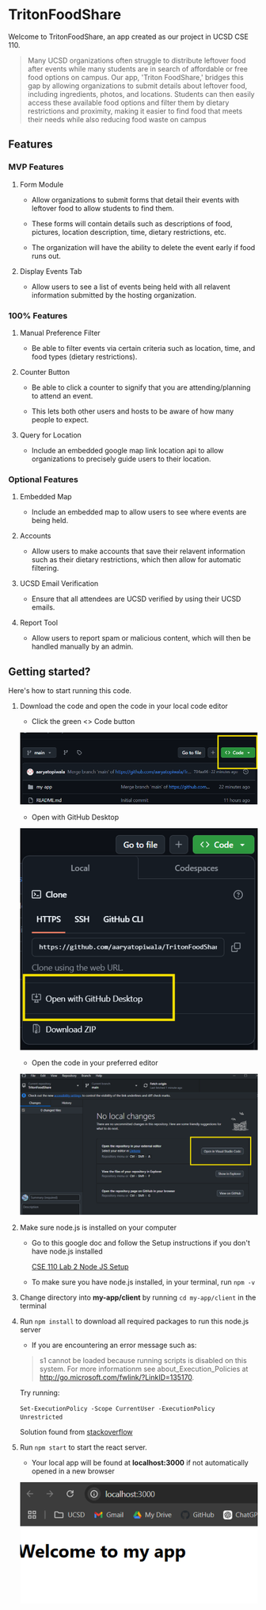 # TritonFoodShare

Welcome to TritonFoodShare, an app created as our project in UCSD CSE 110. 

> Many UCSD organizations often struggle to distribute leftover food after events while many students are in search of affordable or free food options on campus. Our app, 'Triton FoodShare,' bridges this gap by allowing organizations to submit details about leftover food, including ingredients, photos, and locations. Students can then easily access these available food options and filter them by dietary restrictions and proximity, making it easier to find food that meets their needs while also reducing food waste on campus

## Features

### MVP Features

1. Form Module

    - Allow organizations to submit forms that detail their events with leftover food to allow students to find them. 
    
    - These forms will contain details such as descriptions of food, pictures, location description, time, dietary restrictions, etc. 
    
    - The organization will have the ability to delete the event early if food runs out.

2. Display Events Tab

    - Allow users to see a list of events being held with all relavent information submitted by the hosting organization.

### 100% Features

1. Manual Preference Filter

    - Be able to filter events via certain criteria such as location, time, and food types (dietary restrictions).

2. Counter Button

    - Be able to click a counter to signify that you are attending/planning to attend an event.

    - This lets both other users and hosts to be aware of how many people to expect.

3. Query for Location

    - Include an embedded google map link location api to allow organizations to precisely guide users to their location.

### Optional Features

1. Embedded Map

    - Include an embedded map to allow users to see where events are being held.

2. Accounts

    - Allow users to make accounts that save their relavent information such as their dietary restrictions, which then allow for automatic filtering.

3. UCSD Email Verification

    - Ensure that all attendees are UCSD verified by using their UCSD emails.

4. Report Tool

    - Allow users to report spam or malicious content, which will then be handled manually by an admin.


## Getting started?

Here's how to start running this code.

1. Download the code and open the code in your local code editor

    - Click the green <> Code button

    ![Click Code button](README-assets/image1.png)

    - Open with GitHub Desktop

    ![Open with GitHub Desktop](README-assets/image2.png)

    - Open the code in your preferred editor

    ![Open editor](README-assets/image3.png)

2. Make sure node.js is installed on your computer

    - Go to this google doc and follow the Setup instructions if you don't have node.js installed
    
        [CSE 110 Lab 2 Node JS Setup](https://docs.google.com/document/d/1eU8T8CMZNZdk5cOV3j_vbdnKiCvUV_5z78cidBMFsrQ/edit?tab=t.0#heading=h.m9dn6lewta1m)

    - To make sure you have node.js installed, in your terminal, run `npm -v`

3. Change directory into **my-app/client** by running `cd my-app/client` in the terminal

4. Run `npm install` to download all required packages to run this node.js server

    - If you are encountering an error message such as:
    > s1 cannot be loaded because running scripts is disabled on this system. For more informationm see about_Execution_Policies at http://go.microsoft.com/fwlink/?LinkID=135170.
    
    Try running:
    
    `Set-ExecutionPolicy -Scope CurrentUser -ExecutionPolicy Unrestricted`

    Solution found from [stackoverflow](https://stackoverflow.com/questions/41117421/ps1-cannot-be-loaded-because-running-scripts-is-disabled-on-this-system)


5. Run `npm start` to start the react server. 

    - Your local app will be found at **localhost:3000** if not automatically opened in a new browser

    ![localhost:3000](README-assets/image4.png)

